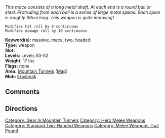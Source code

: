 *This mace consists of a long metal shaft. At each end is a round ball
or steel. Protruding from each ball is a series of large metal spikes.
Each spike is roughly 30cm long. This weapon is quite imposing!*

`Modifies hit roll by 8 continuous`  
`Modifies damage roll by 10 continuous`

**Keyword(s):** massive, mace, two, headed  
**Type:** weapon  
**Slot:** <wielded>  
**Levels:** Levels 50-52  
**Weight:** 17 lbs  
**Flags:** none  
**Area:** [Mountain Tunnels](:Category:Mountain_Tunnels "wikilink")
([Map](Mountain_Tunnels_Map "wikilink"))  
**Mob:** [Erashnak](Erashnak "wikilink")  

## Comments

## Directions

[Category: Gear In Mountain
Tunnels](Category:_Gear_In_Mountain_Tunnels "wikilink") [Category: Hero
Melee Weapons](Category:_Hero_Melee_Weapons "wikilink") [Category:
Standard Two-Handed
Weapons](Category:_Standard_Two-Handed_Weapons "wikilink") [Category:
Melee Weapons That Pound](Category:_Melee_Weapons_That_Pound "wikilink")
